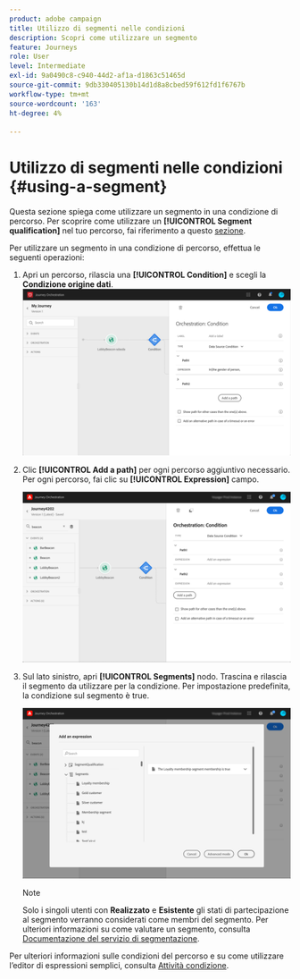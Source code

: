 ```yaml
---
product: adobe campaign
title: Utilizzo di segmenti nelle condizioni
description: Scopri come utilizzare un segmento
feature: Journeys
role: User
level: Intermediate
exl-id: 9a0490c8-c940-44d2-af1a-d1863c51465d
source-git-commit: 9db330405130b14d1d8a8cbed59f612fd1f6767b
workflow-type: tm+mt
source-wordcount: '163'
ht-degree: 4%

---
```


# Utilizzo di segmenti nelle condizioni {#using-a-segment}

Questa sezione spiega come utilizzare un segmento in una condizione di percorso. Per scoprire come utilizzare un **[!UICONTROL Segment qualification]** nel tuo percorso, fai riferimento a questo [sezione](../building-journeys/segment-qualification-events.md).

Per utilizzare un segmento in una condizione di percorso, effettua le seguenti operazioni:

1. Apri un percorso, rilascia una **[!UICONTROL Condition]** e scegli la **Condizione origine dati**.
   ![](../assets/journey47.png)

1. Clic **[!UICONTROL Add a path]** per ogni percorso aggiuntivo necessario. Per ogni percorso, fai clic su **[!UICONTROL Expression]** campo.

   ![](../assets/segment3.png)

1. Sul lato sinistro, apri **[!UICONTROL Segments]** nodo. Trascina e rilascia il segmento da utilizzare per la condizione. Per impostazione predefinita, la condizione sul segmento è true.

   ![](../assets/segment4.png)

   >[!NOTE]
   >
   >Solo i singoli utenti con **Realizzato** e **Esistente** gli stati di partecipazione al segmento verranno considerati come membri del segmento. Per ulteriori informazioni su come valutare un segmento, consulta [Documentazione del servizio di segmentazione](https://experienceleague.adobe.com/docs/experience-platform/segmentation/tutorials/evaluate-a-segment.html?lang=en#interpret-segment-results).

Per ulteriori informazioni sulle condizioni del percorso e su come utilizzare l’editor di espressioni semplici, consulta [Attività condizione](../building-journeys/condition-activity.md#about_condition).
